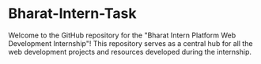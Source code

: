 # Bharat-Intern-Task
Welcome to the GitHub repository for the "Bharat Intern Platform Web Development Internship"! This repository serves as a central hub for all the web development projects and resources developed during the internship.
